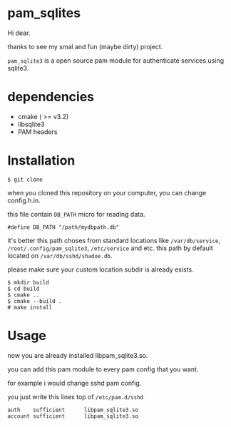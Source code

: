 # pam_sqlites

Hi dear.

thanks to see my smal and fun (maybe dirty) project.

`pam_sqlite3` is a open source pam module for authenticate services using sqlite3.

# dependencies

- cmake ( >= v3.2)
- libsqlite3
- PAM headers

# Installation

`$ git clone`

when you cloned this repository on your computer, you can change config.h.in.

this file contain `DB_PATH` micro for reading data.

```
#define DB_PATH "/path/mydbpath.db"
```

it's better this path choses from standard locations like `/var/db/service`, `/root/.config/pam_sqlite3`, `/etc/service` and etc.
this path by default located on `/var/db/sshd/shadoe.db`.

please make sure your custom location subdir is already exists.

```
$ mkdir build
$ cd build
$ cmake ..
$ cmake --build .
# make install
```

# Usage

now you are already installed libpam_sqlite3.so.

you can add this pam module to every pam config that you want.

for example i would change sshd pam config.

you just write this lines top of `/etc/pam.d/sshd`

```
auth    sufficient      libpam_sqlite3.so
account sufficient      libpam_sqlite3.so

```
